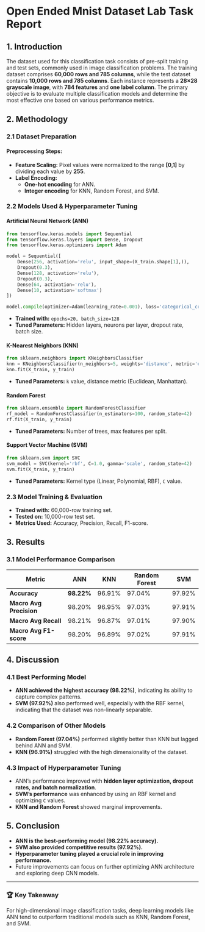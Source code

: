 # Open Ended Mnist Dataset Lab Task Report

## 1. Introduction
The dataset used for this classification task consists of pre-split training and test sets, commonly used in image classification problems. The training dataset comprises **60,000 rows and 785 columns**, while the test dataset contains **10,000 rows and 785 columns**. Each instance represents a **28×28 grayscale image**, with **784 features** and **one label column**. The primary objective is to evaluate multiple classification models and determine the most effective one based on various performance metrics.

## 2. Methodology
### 2.1 Dataset Preparation
#### Preprocessing Steps:
- **Feature Scaling:** Pixel values were normalized to the range **[0,1]** by dividing each value by **255**.
- **Label Encoding:**
  - **One-hot encoding** for ANN.
  - **Integer encoding** for KNN, Random Forest, and SVM.

### 2.2 Models Used & Hyperparameter Tuning

#### **Artificial Neural Network (ANN)**
```python
from tensorflow.keras.models import Sequential
from tensorflow.keras.layers import Dense, Dropout
from tensorflow.keras.optimizers import Adam

model = Sequential([
    Dense(256, activation='relu', input_shape=(X_train.shape[1],)), 
    Dropout(0.3),  
    Dense(128, activation='relu'),
    Dropout(0.3),
    Dense(64, activation='relu'),
    Dense(10, activation='softmax')
])

model.compile(optimizer=Adam(learning_rate=0.001), loss='categorical_crossentropy', metrics=['accuracy'])
```
- **Trained with:** `epochs=20, batch_size=128`
- **Tuned Parameters:** Hidden layers, neurons per layer, dropout rate, batch size.

#### **K-Nearest Neighbors (KNN)**
```python
from sklearn.neighbors import KNeighborsClassifier
knn = KNeighborsClassifier(n_neighbors=5, weights='distance', metric='euclidean')
knn.fit(X_train, y_train)
```
- **Tuned Parameters:** `k` value, distance metric (Euclidean, Manhattan).

#### **Random Forest**
```python
from sklearn.ensemble import RandomForestClassifier
rf_model = RandomForestClassifier(n_estimators=100, random_state=42)
rf.fit(X_train, y_train)
```
- **Tuned Parameters:** Number of trees, max features per split.

#### **Support Vector Machine (SVM)**
```python
from sklearn.svm import SVC
svm_model = SVC(kernel='rbf', C=1.0, gamma='scale', random_state=42)
svm.fit(X_train, y_train)
```
- **Tuned Parameters:** Kernel type (Linear, Polynomial, RBF), `C` value.

### 2.3 Model Training & Evaluation
- **Trained with:** 60,000-row training set.
- **Tested on:** 10,000-row test set.
- **Metrics Used:** Accuracy, Precision, Recall, F1-score.

## 3. Results
### 3.1 Model Performance Comparison
| Metric | ANN | KNN | Random Forest | SVM |
|--------|------|------|--------------|------|
| **Accuracy** | **98.22%** | 96.91% | 97.04% | 97.92% |
| **Macro Avg Precision** | 98.20% | 96.95% | 97.03% | 97.91% |
| **Macro Avg Recall** | 98.21% | 96.87% | 97.01% | 97.90% |
| **Macro Avg F1-score** | 98.20% | 96.89% | 97.02% | 97.91% |

## 4. Discussion
### 4.1 Best Performing Model
- **ANN achieved the highest accuracy (98.22%)**, indicating its ability to capture complex patterns.
- **SVM (97.92%)** also performed well, especially with the RBF kernel, indicating that the dataset was non-linearly separable.

### 4.2 Comparison of Other Models
- **Random Forest (97.04%)** performed slightly better than KNN but lagged behind ANN and SVM.
- **KNN (96.91%)** struggled with the high dimensionality of the dataset.

### 4.3 Impact of Hyperparameter Tuning
- ANN’s performance improved with **hidden layer optimization, dropout rates, and batch normalization**.
- **SVM’s performance** was enhanced by using an RBF kernel and optimizing `C` values.
- **KNN and Random Forest** showed marginal improvements.

## 5. Conclusion
- **ANN is the best-performing model (98.22% accuracy).**
- **SVM also provided competitive results (97.92%).**
- **Hyperparameter tuning played a crucial role in improving performance.**
- Future improvements can focus on further optimizing ANN architecture and exploring deep CNN models.

---

### 🏆 Key Takeaway
For high-dimensional image classification tasks, deep learning models like ANN tend to outperform traditional models such as KNN, Random Forest, and SVM.
